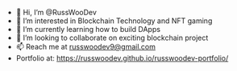 - 👋 Hi, I’m @RussWooDev
- 👀 I’m interested in Blockchain Technology and NFT gaming
- 🌱 I’m currently learning how to build DApps
- 💞️ I’m looking to collaborate on exciting blockchain project 
- 📫 Reach me at russwoodev9@gmail.com
- Portfolio at: https://russwoodev.github.io/russwoodev-portfolio/ 
<!---
RussWooDev/RussWooDev is a ✨ special ✨ repository because its `README.md` (this file) appears on your GitHub profile.
You can click the Preview link to take a look at your changes.
--->
